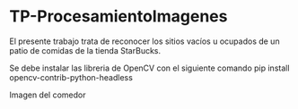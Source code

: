 # TP-ProcesamientoImagenes
El presente trabajo trata de reconocer los sitios vacíos u ocupados de un patio de comidas de la tienda StarBucks.

Se debe instalar las libreria de OpenCV con el siguiente comando
pip install opencv-contrib-python-headless

Imagen del comedor
